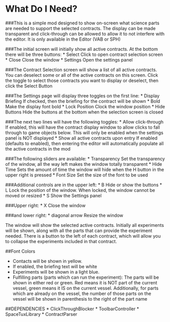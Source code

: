 # What Do I Need?

###This is a simple mod designed to show on-screen what science parts are needed to support the selected contracts.  The display can be made transparent and click-through can be allowed to allow it to not interfere with the editor.  It is only available in the Editor (VAB or SPH)

###The initial screen will initially show all active contracts.  At the bottom there will be three buttons:
	* Select		Click to open contract selection screen
	* Close		Close the window
	* Settings	Open the settings panel

###The Contract Selection screen will show a list of all active contracts.  You can deselect some or all of the active contracts on this screen.  Click the toggle to select those contracts you want to display or deselect, then click the Select Button

###The Settings page will display three toggles on the first line:
	* Display Briefing						If checked, then the briefing for the contract will be shown
	* Bold									Make the display font bold
	* Lock Position							Clock the window position
	* Hide Buttons							Hide the buttons at the bottom when the selection screen is closed

###The next two lines will have the following toggles:
	* Allow click-through						If enabled, this will have the contract display window to 
											allow clicks to fall through to game objects below.  This 
											will only be enabled when the settings panel is NOT displayed
	* Show all active contracts upon entry	If enabled (defaults to enabled), then entering the editor will
											automatically populate all the active contracts in the mod

###The following sliders are available:
	* Transparency							Set the transparency of the window, all the way left makes the 
											window totally transparent
	* Hide Time								Sets the amount of time the window will hide when the H button 
											in the upper right is pressed
	* Font Size								Set the size of the font to be used

###Additional controls are in the upper left:
	* B					Hide or show the buttons
	* L					Lock the position of the window.  When locked, the window cannot be moved or resized
	* S					Show the Settings panel

###Upper right:
	* X					Close the window

###and lower right:
	* diagonal arrow		Resize the window


The window will show the selected active contracts.  Initially all experiments will be shown, along with all 
the parts that can provide the experiment needed.  There is a button to the left of each contract, which will
allow you to collapse the experiments included in that contract.

##Font Colors
* Contacts will be shown in yellow.
* If enabled, the briefing text will be white
* Experiments will be shown in a light blue.  
* Fulfilling parts (parts which can run the experiment):  The parts will be shown in either red or green.  Red means it is NOT part of the current vessel, green means it IS on the current vessel.  Additionally, for parts which are already on the vessel, the number of those parts on the vessel will be shown in parenthesis to the right of the part name


##DEPENDENCIES
	* ClickThroughBlocker
	* ToolbarController
	* SpaceTuxLibrary
	* ContractParser



